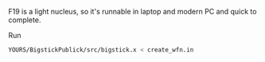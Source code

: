 F19 is a light nucleus, so it's runnable in laptop and modern PC and quick to complete.

Run
```bash
YOURS/BigstickPublick/src/bigstick.x < create_wfn.in
```
